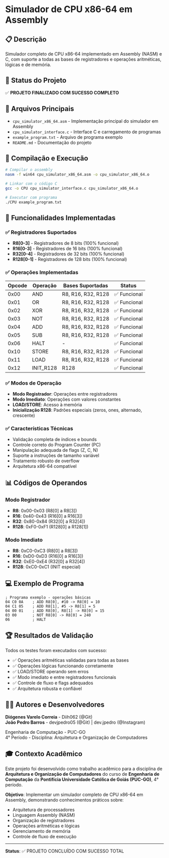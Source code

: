 # Simulador de CPU x86-64 em Assembly

## 📋 Descrição
Simulador completo de CPU x86-64 implementado em Assembly (NASM) e C, com suporte a todas as bases de registradores e operações aritméticas, lógicas e de memória.

## 🎯 Status do Projeto
✅ **PROJETO FINALIZADO COM SUCESSO COMPLETO**

## 📁 Arquivos Principais
- `cpu_simulator_x86_64.asm` - Implementação principal do simulador em Assembly
- `cpu_simulator_interface.c` - Interface C e carregamento de programas
- `example_program.txt` - Arquivo de programa exemplo
- `README.md` - Documentação do projeto

## 🔧 Compilação e Execução

```bash
# Compilar o assembly
nasm -f win64 cpu_simulator_x86_64.asm -o cpu_simulator_x86_64.o

# Linkar com o código C
gcc -o CPU cpu_simulator_interface.c cpu_simulator_x86_64.o

# Executar com programa
./CPU example_program.txt
```

## 🚀 Funcionalidades Implementadas

### ✅ Registradores Suportados
- **R8[0-3]** - Registradores de 8 bits (100% funcional)
- **R16[0-3]** - Registradores de 16 bits (100% funcional)
- **R32[0-4]** - Registradores de 32 bits (100% funcional)
- **R128[0-1]** - Registradores de 128 bits (100% funcional)

### ✅ Operações Implementadas
| Opcode | Operação | Bases Suportadas | Status |
|--------|----------|------------------|---------|
| 0x00 | AND | R8, R16, R32, R128 | ✅ Funcional |
| 0x01 | OR | R8, R16, R32, R128 | ✅ Funcional |
| 0x02 | XOR | R8, R16, R32, R128 | ✅ Funcional |
| 0x03 | NOT | R8, R16, R32, R128 | ✅ Funcional |
| 0x04 | ADD | R8, R16, R32, R128 | ✅ Funcional |
| 0x05 | SUB | R8, R16, R32, R128 | ✅ Funcional |
| 0x06 | HALT | - | ✅ Funcional |
| 0x10 | STORE | R8, R16, R32, R128 | ✅ Funcional |
| 0x11 | LOAD | R8, R16, R32, R128 | ✅ Funcional |
| 0x12 | INIT_R128 | R128 | ✅ Funcional |

### ✅ Modos de Operação
- **Modo Registrador**: Operações entre registradores
- **Modo Imediato**: Operações com valores constantes
- **LOAD/STORE**: Acesso à memória
- **Inicialização R128**: Padrões especiais (zeros, ones, alternado, crescente)

### ✅ Características Técnicas
- Validação completa de índices e bounds
- Controle correto do Program Counter (PC)
- Manipulação adequada de flags (Z, C, N)
- Suporte a instruções de tamanho variável
- Tratamento robusto de overflow
- Arquitetura x86-64 compatível

## 📊 Códigos de Operandos

### Modo Registrador
- **R8**: 0x00-0x03 (R8[0] a R8[3])
- **R16**: 0x40-0x43 (R16[0] a R16[3])
- **R32**: 0x80-0x84 (R32[0] a R32[4])
- **R128**: 0xF0-0xF1 (R128[0] a R128[1])

### Modo Imediato
- **R8**: 0xC0-0xC3 (R8[0] a R8[3])
- **R16**: 0xD0-0xD3 (R16[0] a R16[3])
- **R32**: 0xE0-0xE4 (R32[0] a R32[4])
- **R128**: 0xC0-0xC1 (INIT especial)

## 💻 Exemplo de Programa

```assembly
; Programa exemplo - operações básicas
04 C0 0A    ; ADD R8[0], #10 -> R8[0] = 10
04 C1 05    ; ADD R8[1], #5 -> R8[1] = 5
04 00 01    ; ADD R8[0], R8[1] -> R8[0] = 15
03 00       ; NOT R8[0] -> R8[0] = 240
06          ; HALT
```

## 🏆 Resultados de Validação

Todos os testes foram executados com sucesso:
- ✅ Operações aritméticas validadas para todas as bases
- ✅ Operações lógicas funcionando corretamente
- ✅ LOAD/STORE operando sem erros
- ✅ Modo imediato e entre registradores funcionais
- ✅ Controle de fluxo e flags adequados
- ✅ Arquitetura robusta e confiável

## 👨‍💻 Autores e Desenvolvedores

**Diógenes Varelo Correia** - Diih062 (@Git)  
**João Pedro Barros** - devjpedro05 (@Git) | dev.jpedro (@Instagram)  

Engenharia de Computação - PUC-GO  
4° Período - Disciplina: Arquitetura e Organização de Computadores  

## 🎓 Contexto Acadêmico
Este projeto foi desenvolvido como trabalho acadêmico para a disciplina de **Arquitetura e Organização de Computadores** do curso de **Engenharia de Computação** da **Pontifícia Universidade Católica de Goiás (PUC-GO)**, 4° período.

**Objetivo**: Implementar um simulador completo de CPU x86-64 em Assembly, demonstrando conhecimentos práticos sobre:
- Arquitetura de processadores
- Linguagem Assembly (NASM)
- Organização de registradores
- Operações aritméticas e lógicas
- Gerenciamento de memória
- Controle de fluxo de execução

---
**Status**: ✅ PROJETO CONCLUÍDO COM SUCESSO TOTAL